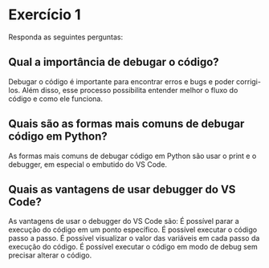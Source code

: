 # Exercício 1
Responda as seguintes perguntas:

## Qual a importância de debugar o código?

Debugar o código é importante para encontrar erros e bugs e poder corrigi-los. Além disso, esse processo possibilita entender melhor o fluxo do código e como ele funciona.


## Quais são as formas mais comuns de debugar código em Python?

As formas mais comuns de debugar código em Python são usar o print e o debugger, em especial o embutido do VS Code.


## Quais as vantagens de usar debugger do VS Code?

As vantagens de usar o debugger do VS Code são:
É possível parar a execução do código em um ponto específico.
É possível executar o código passo a passo.
É possível visualizar o valor das variáveis em cada passo da execução do código.
É possível executar o código em modo de debug sem precisar alterar o código.